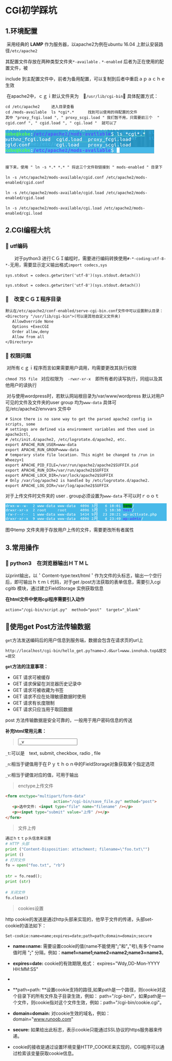 # CGI初学踩坑

## 1.环境配置

​	采用经典的 **LAMP** 作为服务器，以apache2为例在ubuntu 16.04 上默认安装路径`/etc/apache2`

其配置文件存放在两种类型文件夹`*-available` . `*-enabled` 后者为正在使用的配置文件，被

include 到主配置文件中，前者为备用配置，可以复制到后者中重启ａｐａｃｈｅ生效 

​	在apache2中，ｃｇｉ默认文件夹为　:bug:`/usr/lib/cgi-bin`:bug: 具体配置方式：

```shell
cd /etc/apache2		进入目录查看
cd /mods-available 	ls *cgi*.*		找到可以使用的待配置的文件
其中 "proxy_fcgi.load ", " proxy_scgi.load " 我们暂不用，只需要前三个  " cgid.conf ", " cgid.load ", " cgi.load "  就可以了

```

![image](https://github.com/kobeHub/Hello-world/blob/master/pic/cgi.png)

```shell

接下来，使用 " ln -s *.* *.* " 将这三个文件软链接到 " mods-enabled " 目录下

ln -s /etc/apache2/mods-available/cgid.conf /etc/apache2/mods-enabled/cgid.conf

ln -s /etc/apache2/mods-available/cgid.load /etc/apache2/mods-enabled/cgid.load

ln -s /etc/apache2/mods-available/cgi.load /etc/apache2/mods-enabled/cgi.load
```

## 2.CGI编程大坑

### :battery: utf编码

　　对于python3 进行ＣＧＩ编程时，需要进行编码转换使用`#-*-coding:utf-8-*-`无用，需要显示定义输出格式`import codecs,sys `

 `sys.stdout = codecs.getwriter('utf-8')(sys.stdout.detach())`

 `sys.stdout = codecs.getwriter('utf-8')(sys.stdout.detach())`

### :battery:　改变ＣＧＩ程序目录

```shell
默认在/etc/apache2/conf-enabled/serve-cgi-bin.conf文件中可以设置默认目录：
<Directory "/usr/lib/cgi-bin">(可以是其他自定义文件夹)
   AllowOverride None
   Options +ExecCGI
   Order allow,deny
   Allow from all
</Directory>

```

### :battery: 权限问题

​	对所有ｃｇｉ程序而言如果需要用户调用，均需要更改其执行权限

`chmod 755 file `   对应权限为　`-rwxr-xr-x`　即所有者的读写执行，同组以及其他用户的读执行



​	对与使用wordpress时，若默认网站根目录为/var/www/wordpress 默认对用户可见的文件及文件夹的user group 均为`www-data` 具体可见/etc/apache2/envvars 文件中 

```shell
# Since there is no sane way to get the parsed apache2 config in scripts, some
# settings are defined via environment variables and then used in apache2ctl,
# /etc/init.d/apache2, /etc/logrotate.d/apache2, etc.
export APACHE_RUN_USER=www-data
export APACHE_RUN_GROUP=www-data
# temporary state file location. This might be changed to /run in Wheezy+1
export APACHE_PID_FILE=/var/run/apache2/apache2$SUFFIX.pid
export APACHE_RUN_DIR=/var/run/apache2$SUFFIX
export APACHE_LOCK_DIR=/var/lock/apache2$SUFFIX
# Only /var/log/apache2 is handled by /etc/logrotate.d/apache2.
export APACHE_LOG_DIR=/var/log/apache2$SUFFIX
```

对于上传文件时文件夹的 user .  group必须设置为`www-data` 不可以时ｒｏｏｔ

![cgi-permit](https://github.com/kobeHub/Hello-world/blob/master/pic/cgi-permit.png)

图中temp 文件夹用于存放用户上传的文件，需要更改所有者属性



## 3.常用操作

### :battery: python3　在浏览器输出ＨＴＭＬ

​	以print输出，以＇Content-type:text/html＇作为文件的头标志，输出一个空行后，即可输出ｈｔｍｌ代码，对于get /post方法获取的表单信息，需要引入cgi  cgitb 模块，通过建立FieldStorage 实例获取信息

**在html文件中使用cgi程序需要引入动作**

`action="/cgi-bin/script.py"  method="post"  target="_blank"`

## :battery:使用get Post方法传输数据

`get`方法发送编码后的用户信息到服务端，数据会包含在请求页的url上

`http://localhost/cgi-bin/hello_get.py?name=J.d&url=www.innohub.top&提交=提交`

**`get`方法的注意事项：**

- GET 请求可被缓存
- GET 请求保留在浏览器历史记录中
- GET 请求可被收藏为书签
- GET 请求不应在处理敏感数据时使用
- GET 请求有长度限制
- GET 请求只应当用于取回数据




post 方法传输数据是安全可靠的，一般用于用户密码信息的传送

**补充html常用元素：**

> <input type="_t" name="_n" value="_v"/>

`_t`:可以是　text, submit, checkbox, radio , file

`_n`:相当于键值用于在Ｐｙｔｈｏｎ中的FieldStorage对象获取某个指定选项

`_v`:相当于键值对应的值，可用于输出

> enctype上传文件

```html
<form enctype="multipart/form-data" 
                     action="/cgi-bin/save_file.py" method="post">
   <p>选中文件: <input type="file" name="filename" /></p>
   <p><input type="submit" value="上传" /></p>
</form>
```

> 文件上传

```python
通过ｈｔｔｐ头信息来设置
# HTTP 头部
print ("Content-Disposition: attachment; filename=\"foo.txt\"")
print ()
# 打开文件
fo = open("foo.txt", "rb")

str = fo.read();
print (str)

# 关闭文件
fo.close()
```

> cookies设置

http cookie的发送是通过http头部来实现的，他早于文件的传递，头部set-cookie的语法如下：

```
Set-cookie:name=name;expires=date;path=path;domain=domain;secure 
```

- **name=name:** 需要设置cookie的值(name不能使用"**;**"和"**,**"号),有多个name值时用 "**;**" 分隔，例如：**name1=name1;name2=name2;name3=name3**。

- **expires=date:** cookie的有效期限,格式： expires="Wdy,DD-Mon-YYYY HH:MM:SS"

- ​

- **path=path: **设置cookie支持的路径,如果path是一个路径，则cookie对这个目录下的所有文件及子目录生效，例如： path="/cgi-bin/"，如果path是一个文件，则cookie指对这个文件生效，例如：path="/cgi-bin/cookie.cgi"。

- **domain=domain:** 对cookie生效的域名，例如：domain="www.runoob.com"

- **secure:** 如果给出此标志，表示cookie只能通过SSL协议的https服务器来传递。

- cookie的接收是通过设置环境变量HTTP_COOKIE来实现的，CGI程序可以通过检索该变量获取cookie信息。


